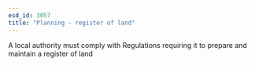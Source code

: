 ```yaml
---
esd_id: 3057
title: "Planning - register of land"
---
```


A local authority must comply with Regulations requiring it to prepare and maintain a register of land

